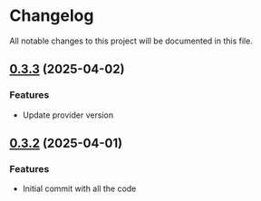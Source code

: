 # Changelog

All notable changes to this project will be documented in this file.
## [0.3.3]() (2025-04-02)

### Features

* Update provider version


## [0.3.2]() (2025-04-01)

### Features

* Initial commit with all the code

